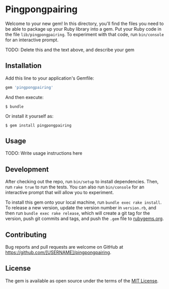 # Pingpongpairing

Welcome to your new gem! In this directory, you'll find the files you need to be able to package up your Ruby library into a gem. Put your Ruby code in the file `lib/pingpongpairing`. To experiment with that code, run `bin/console` for an interactive prompt.

TODO: Delete this and the text above, and describe your gem

## Installation

Add this line to your application's Gemfile:

```ruby
gem 'pingpongpairing'
```

And then execute:

    $ bundle

Or install it yourself as:

    $ gem install pingpongpairing

## Usage

TODO: Write usage instructions here

## Development

After checking out the repo, run `bin/setup` to install dependencies. Then, run `rake true` to run the tests. You can also run `bin/console` for an interactive prompt that will allow you to experiment.

To install this gem onto your local machine, run `bundle exec rake install`. To release a new version, update the version number in `version.rb`, and then run `bundle exec rake release`, which will create a git tag for the version, push git commits and tags, and push the `.gem` file to [rubygems.org](https://rubygems.org).

## Contributing

Bug reports and pull requests are welcome on GitHub at https://github.com/[USERNAME]/pingpongpairing.


## License

The gem is available as open source under the terms of the [MIT License](http://opensource.org/licenses/MIT).

